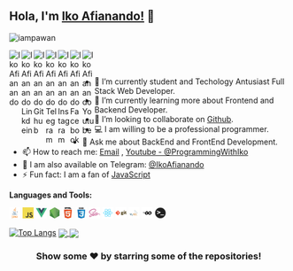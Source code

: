 ## Hola, I'm [Iko Afianando!](https://linkedin.com/in/ikoafianando) 👋

<p align="left"> <img src="https://komarev.com/ghpvc/?username=iampawan&label=Views&color=blue&style=plastic" alt="iampawan" /> </p>

<a href="https://twitter.com/Nando56998755?t=Oxk3FFDqbVeUQQVUVfDXPg&s=08">
  <img align="left" alt="Iko Afianando" width="22px" src="https://cdn.jsdelivr.net/npm/simple-icons@v3/icons/twitter.svg" />
</a>
<a href="https://linkedin.com/in/ikoafianando">
  <img align="left" alt="Iko AfianandoLinkdein" width="22px" src="https://cdn.jsdelivr.net/npm/simple-icons@v3/icons/linkedin.svg" />
</a>
<a href="https://github.com/ikoafianando">
  <img align="left" alt="Iko Afianando Github" width="22px" src="https://cdn.jsdelivr.net/npm/simple-icons@v3/icons/github.svg" />
</a>
<a href="https://t.me/ikoafianando">
  <img align="left" alt="Iko Afianando Telegram" width="22px" src="https://cdn.jsdelivr.net/npm/simple-icons@v3/icons/telegram.svg" />
</a>
<a href="https://instagram.com/iko_nando">
  <img align="left" alt="Iko Afianando Instagram" width="22px" src="https://cdn.jsdelivr.net/npm/simple-icons@v3/icons/instagram.svg" />
</a>
<a href="https://www.facebook.com/iko.afianando/">
  <img align="left" alt="Iko Afianando Facebook" width="22px" src="https://cdn.jsdelivr.net/npm/simple-icons@v3/icons/facebook.svg" />
</a>
<a href="https://www.youtube.com/channel/UCOutvaUQrla3jENTVnSoOeA">
  <img align="left" alt="Iko Afianando Youtube" width="22px" src="https://cdn.jsdelivr.net/npm/simple-icons@v3/icons/youtube.svg" />
</a>

<br/>
<br/>

- 🔭 I’m currently student and Techology Antusiast Full Stack Web Developer.
- 🌱 I’m currently learning more about Frontend and Backend Developer.
- 👯 I’m looking to collaborate on [Github](https://https://github.com/IkoAfianando).
- 💻 I am willing to be a professional programmer.
- 💬 Ask me about BackEnd and FrontEnd Development.
- 📫 How to reach me: [Email](ikoafianando@gmail.com) , [Youtube - @ProgrammingWithIko](https://www.youtube.com/channel/UCOutvaUQrla3jENTVnSoOeAl)
- 📱 I am also available on Telegram: [@IkoAfianando](https://t.me/ikoafianando)
- ⚡ Fun fact: I am a fan of [JavaScript](https://en.wikipedia.org/wiki/JavaScript)

<!-- [![Twitter: iko afianando](https://img.shields.io/twitter/url?label=Nando&style=social)](https://twitter.com/Nando56998755?t=Oxk3FFDqbVeUQQVUVfDXPg&s=08)
[![Linkedin: iko afianando](https://img.shields.io/badge/-imthepk-blue?style=flat-square&logo=Linkedin&logoColor=white&link=https://www.linkedin.com/in/ikoafianando/)](https://www.linkedin.com/in/imthepk/)
[![GitHub iampawan](https://img.shields.io/twitter/url?logo=github&style=social)](https://github.com/iampawan) -->

**Languages and Tools:**

<code><img height="20" src="https://raw.githubusercontent.com/github/explore/80688e429a7d4ef2fca1e82350fe8e3517d3494d/topics/java/java.png"></code>
<code><img height="20" src="https://raw.githubusercontent.com/github/explore/80688e429a7d4ef2fca1e82350fe8e3517d3494d/topics/javascript/javascript.png"></code>
<code><img height="20" src="https://raw.githubusercontent.com/github/explore/80688e429a7d4ef2fca1e82350fe8e3517d3494d/topics/vue/vue.png"></code>
<code><img height="20" src="https://raw.githubusercontent.com/github/explore/80688e429a7d4ef2fca1e82350fe8e3517d3494d/topics/nodejs/nodejs.png"></code>
<code><img height="20" src="https://raw.githubusercontent.com/github/explore/80688e429a7d4ef2fca1e82350fe8e3517d3494d/topics/html/html.png"></code>
<code><img height="20" src="https://raw.githubusercontent.com/github/explore/80688e429a7d4ef2fca1e82350fe8e3517d3494d/topics/css/css.png"></code>
<code><img height="20" src="https://raw.githubusercontent.com/github/explore/80688e429a7d4ef2fca1e82350fe8e3517d3494d/topics/sass/sass.png"></code>
<code><img height="20" src="https://raw.githubusercontent.com/github/explore/80688e429a7d4ef2fca1e82350fe8e3517d3494d/topics/react/react.png"></code>
<code><img height="20" src="https://raw.githubusercontent.com/github/explore/80688e429a7d4ef2fca1e82350fe8e3517d3494d/topics/git/git.png"></code>
<code><img height="20" src="https://raw.githubusercontent.com/github/explore/80688e429a7d4ef2fca1e82350fe8e3517d3494d/topics/mysql/mysql.png"></code>
<code><img height="20" src="https://raw.githubusercontent.com/github/explore/80688e429a7d4ef2fca1e82350fe8e3517d3494d/topics/go/go.png"></code>
<code><img height="20" src="https://raw.githubusercontent.com/github/explore/80688e429a7d4ef2fca1e82350fe8e3517d3494d/topics/terminal/terminal.png"></code>

[![Top Langs](https://github-readme-stats.vercel.app/api/top-langs/?username=ikoafianando&layout=compact&theme=dark&hide=php,blade,css,html)](https://github.com/anuraghazra/github-readme-stats)
<a href="https://github.com/ikoafianando">
</a>
<a href="https://github.com/ikoafianando/openapi-todolist-javascript-client">
<img align="center" src="https://github-readme-stats.vercel.app/api/pin/?username=ikoafianando&repo=openapi-todolist-javascript-client&theme=dark" />
</a>
<a href="https://github.com/ikoafianando/openapi-java-todolist-client">
 <img align="center" src="https://github-readme-stats.vercel.app/api/pin/?username=ikoafianando&repo=openapi-java-todolist-client&theme=dark" />
</a>

<div align="center">

### Show some ❤️ by starring some of the repositories!

</div>
